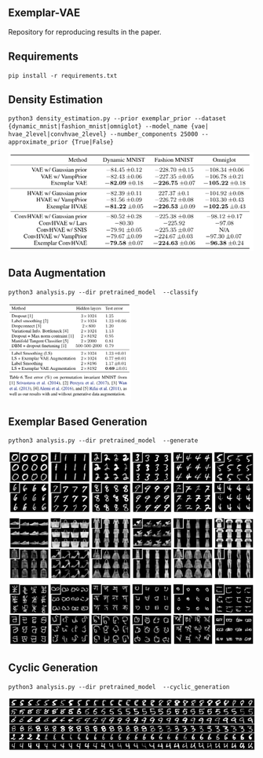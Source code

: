 ## Exemplar-VAE
Repository for reproducing results in the paper. 

## Requirements
```
pip install -r requirements.txt
```

## Density Estimation 
```
python3 density_estimation.py --prior exemplar_prior --dataset {dynamic_mnist|fashion_mnist|omniglot} --model_name {vae| hvae_2level|convhvae_2level} --number_components 25000 --approximate_prior {True|False} 
```
<img src="images/density_estimation.png" width="500"/>


## Data Augmentation
```
python3 analysis.py --dir pretrained_model  --classify
```
<img src="images/data_augmentation.png" width="250"/>


## Exemplar Based Generation
```
python3 analysis.py --dir pretrained_model  --generate
```
<img src="images/exemplar_generation.png" width="600"/>



## Cyclic Generation
```
python3 analysis.py --dir pretrained_model  --cyclic_generation
```
<img src="images/cyclic_generation.png" width="600"/>

